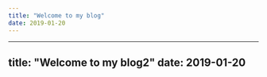 ```yaml
---
title: "Welcome to my blog"
date: 2019-01-20
---
```

---
title: "Welcome to my blog2"
date: 2019-01-20
---
